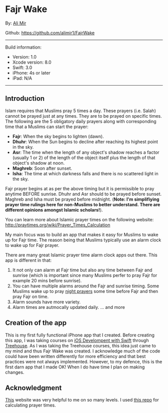# Fajr Wake

[logo]: https://github.com/alimir1/FajrWake/blob/master/Fajr%20Wake/Assets.xcassets/AppIcon.appiconset/Icon-72.png?raw=true "Fajr Wake logo"

By: [Ali Mir](http://alimir.io)

Github: https://github.com/alimir1/FajrWake

___

Build information:

* Version: 1.0
* Xcode version: 8.0
* Swift: 3.0
* iPhone: 4s or later
* iPad: N/A

---

## Introduction

Islam requires that Muslims pray 5 times a day. These prayers (i.e. Salah) cannot be prayed just at any times. They are to be prayed on specific times. The following are the 5 obligatory daily prayers along with corresponding time that a Muslims can start the prayer:

* **Fajr**: When the sky begins to lighten (dawn).
* **Dhuhr**: When the Sun begins to decline after reaching its highest point in the sky.
* **Asr**: The time when the length of any object's shadow reaches a factor (usually 1 or 2) of the length of the object itself plus the length of that object's shadow at noon.
* **Maghreb**: Soon after sunset.
* **Isha**: The time at which darkness falls and there is no scattered light in the sky.

Fajr prayer begins at as per the above timing but it is permissible to pray anytime BEFORE sunrise. Dhuhr and Asr should to be prayed before sunset. Maghreb and Isha must be prayed before midnight. (**Note: I'm simplifiying prayer time rulings here for non-Muslims to better understand. There are different opinions amongst Islamic scholars!**).

You can learn more about Islamic prayer times on the following website: http://praytimes.org/wiki/Prayer_Times_Calculation

My main focus was to build an app that makes it easy for Muslims to wake up for Fajr time. The reason being that Muslims typically use an alarm clock to wake up for Fajr prayer.

There are many great Islamic prayer time alarm clock apps out there. This app is different in that:

1. It not only can alarm at Fajr time but also any time between Fajr and sunrise (which is important since many Muslims perfer to pray Fajr for example 20 mins before sunrise).
2. You can have multiple alarms around the Fajr and sunrise timing. Some Muslims wake up to pray [night prayers](https://www.al-islam.org/salatul-layl-h-t-kassamali/salatul-layl) some time before Fajr and then pray Fajr on time.
3. Alarm sounds have more variety.
4. Alarm times are autmocally updated daily.
... and more

## Creation of the app

This is my first fully functional iPhone app that I created. Before creating this app, I was taking courses on [iOS Develompent with Swift]((https://teamtreehouse.com/tracks/ios-development-with-swift-20)) through [Treehouse](https://teamtreehouse.com/). As I was taking the Treehouse courses, this idea just came to my mind and thus Fajr Wake was created.
I acknowledge much of the code could have been written differently for more efficiency and that best practices were not always implemented. However, to my defence, this is the first darn app that I made OK! When I do have time I plan on making changes. 

## Acknowledgment

[This](prayertimes.org) website was very helpful to me on so many levels. I used [this repo](https://github.com/alhazmy13/PrayerTimesSwift) for calculating prayer times.
